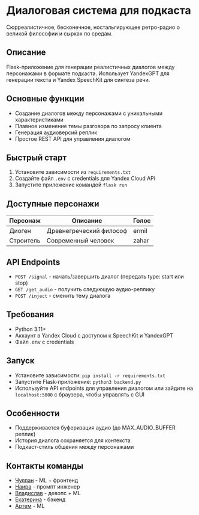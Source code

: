 # Диалоговая система для подкаста
Сюрреалистичное, бесконечное, ностальгирующее ретро-радио о великой философии и сырках по средам.

## Описание

Flask-приложение для генерации реалистичных диалогов между персонажами в формате подкаста. Использует YandexGPT для генерации текста и Yandex SpeechKit для синтеза речи.

## Основные функции

- Создание диалогов между персонажами с уникальными характеристиками
- Плавное изменение темы разговора по запросу клиента
- Генерация аудиоверсий реплик
- Простое REST API для управления диалогом

## Быстрый старт

1. Установите зависимости из `requirements.txt`
2. Создайте файл `.env` с credentials для Yandex Cloud API
3. Запустите приложение командой `flask run`

## Доступные персонажи

| Персонаж   | Описание                | Голос  |
|------------|-------------------------|--------|
| Диоген     | Древнегреческий философ | ermil |
| Строитель  | Современный человек     | zahar  |

## API Endpoints

- `POST /signal` - начать/завершить диалог (передать type: start или stop)
- `GET /get_audio` - получить следующую аудио-реплику
- `POST /inject` - сменить тему диалога

## Требования

- Python 3.11+
- Аккаунт в Yandex Cloud с доступом к SpeechKit и YandexGPT
- Файл .env с credentials

## Запуск
- Установите зависимости:
  ```pip install -r requirements.txt```
- Запустите Flask-приложение:
  ```python3 backend.py```
- Используйте API endpoints для управления диалогом или зайдите на ```localhost:5000``` с браузера, чтобы управлять с GUI

## Особенности
- Поддерживается буферизация аудио (до MAX_AUDIO_BUFFER реплик)
- История диалога сохраняется для контекста
- Подкаст-стиль общения между персонажами

## Контакты команды
- [Чулпан](https://t.me/Chehmet) - ML + фронтенд
- [Наира](https://t.me/kilka_bez_hvosta) - промпт инженер
- [Владислав](https://t.me/VladArche) - девопс + ML
- [Екатерина](https://t.me/Katalinaaaaaaa) - бэкенд
- [Артем](https://t.me/ArtMGreen) - ML
